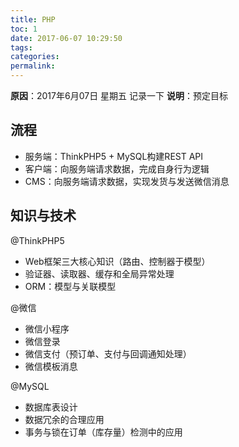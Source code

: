 ```yaml
---
title: PHP
toc: 1
date: 2017-06-07 10:29:50
tags:
categories:
permalink:
---
```

**原因**：2017年6月07日 星期五 记录一下
**说明**：预定目标

<!-- more -->

## 流程
- 服务端：ThinkPHP5 + MySQL构建REST API
- 客户端：向服务端请求数据，完成自身行为逻辑
- CMS：向服务端请求数据，实现发货与发送微信消息

## 知识与技术
@ThinkPHP5
- Web框架三大核心知识（路由、控制器于模型）
- 验证器、读取器、缓存和全局异常处理
- ORM：模型与关联模型

@微信
- 微信小程序
- 微信登录
- 微信支付（预订单、支付与回调通知处理）
- 微信模板消息

@MySQL
- 数据库表设计
- 数据冗余的合理应用
- 事务与锁在订单（库存量）检测中的应用